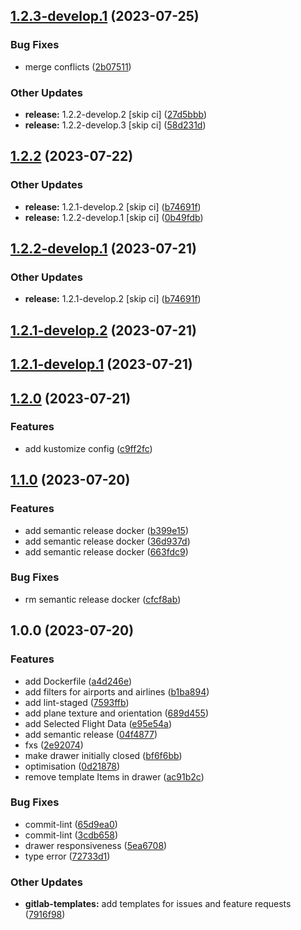 ## [1.2.3-develop.1](https://gitlab.com/dev6645326/react-flight-tracker/compare/v1.2.2...v1.2.3-develop.1) (2023-07-25)


### Bug Fixes

* merge conflicts ([2b07511](https://gitlab.com/dev6645326/react-flight-tracker/commit/2b07511980c5ad1fa09f41e2cdd012a79b444381))


### Other Updates

* **release:** 1.2.2-develop.2 [skip ci] ([27d5bbb](https://gitlab.com/dev6645326/react-flight-tracker/commit/27d5bbb94329e416d2c3fa08e5290afa2bb79838))
* **release:** 1.2.2-develop.3 [skip ci] ([58d231d](https://gitlab.com/dev6645326/react-flight-tracker/commit/58d231d74d4a8724b7d73fd8bd9886df25adc9b9))

## [1.2.2](https://gitlab.com/dev6645326/react-flight-tracker/compare/v1.2.1...v1.2.2) (2023-07-22)


### Other Updates

* **release:** 1.2.1-develop.2 [skip ci] ([b74691f](https://gitlab.com/dev6645326/react-flight-tracker/commit/b74691f473d1689ce9c731db0977d78b230a7249))
* **release:** 1.2.2-develop.1 [skip ci] ([0b49fdb](https://gitlab.com/dev6645326/react-flight-tracker/commit/0b49fdbf8de20a83100c20f6d43a5d0e0ba69353))

## [1.2.2-develop.1](https://gitlab.com/dev6645326/react-flight-tracker/compare/v1.2.1...v1.2.2-develop.1) (2023-07-21)


### Other Updates

* **release:** 1.2.1-develop.2 [skip ci] ([b74691f](https://gitlab.com/dev6645326/react-flight-tracker/commit/b74691f473d1689ce9c731db0977d78b230a7249))

## [1.2.1-develop.2](https://gitlab.com/dev6645326/react-flight-tracker/compare/v1.2.1-develop.1...v1.2.1-develop.2) (2023-07-21)

## [1.2.1-develop.1](https://gitlab.com/dev6645326/react-flight-tracker/compare/v1.2.0...v1.2.1-develop.1) (2023-07-21)

## [1.2.0](https://gitlab.com/dev6645326/react-flight-tracker/compare/v1.1.0...v1.2.0) (2023-07-21)


### Features

* add kustomize config ([c9ff2fc](https://gitlab.com/dev6645326/react-flight-tracker/commit/c9ff2fcf123ebf09998e5cb238e66e6b5fd5b003))

## [1.1.0](https://gitlab.com/dev6645326/react-flight-tracker/compare/v1.0.0...v1.1.0) (2023-07-20)


### Features

* add semantic release docker ([b399e15](https://gitlab.com/dev6645326/react-flight-tracker/commit/b399e15daa6c510ad8752cc6107e16658712c51c))
* add semantic release docker ([36d937d](https://gitlab.com/dev6645326/react-flight-tracker/commit/36d937d59962703d06d6f22cc59ddb4a0fd4a15d))
* add semantic release docker ([663fdc9](https://gitlab.com/dev6645326/react-flight-tracker/commit/663fdc94408b09410ad7babea17e8c90d24007c3))


### Bug Fixes

* rm semantic release docker ([cfcf8ab](https://gitlab.com/dev6645326/react-flight-tracker/commit/cfcf8abe39c81c2263ca2bb544ca62c7b28efbdb))

## 1.0.0 (2023-07-20)


### Features

* add Dockerfile ([a4d246e](https://gitlab.com/dev6645326/react-flight-tracker/commit/a4d246e3e958a6c77a9bdef8b6861cde7eba9ddf))
* add filters for airports and airlines ([b1ba894](https://gitlab.com/dev6645326/react-flight-tracker/commit/b1ba8941bc3b382fd68411cf7cdc520e6f660029))
* add lint-staged ([7593ffb](https://gitlab.com/dev6645326/react-flight-tracker/commit/7593ffb62c0e8e864d57cc03170be6a7efe066a9))
* add plane texture and orientation ([689d455](https://gitlab.com/dev6645326/react-flight-tracker/commit/689d4556fb82d4783f7ae533c20bc7f14ee540f4))
* add Selected Flight Data ([e95e54a](https://gitlab.com/dev6645326/react-flight-tracker/commit/e95e54a1a3347c1230113c7b5993af416d1e2ae1))
* add semantic release ([04f4877](https://gitlab.com/dev6645326/react-flight-tracker/commit/04f4877f7c32186080ad07f04aa6043953d96f67))
* fxs ([2e92074](https://gitlab.com/dev6645326/react-flight-tracker/commit/2e92074072405e082758324b3c39c14c6d426924))
* make drawer initially closed ([bf6f6bb](https://gitlab.com/dev6645326/react-flight-tracker/commit/bf6f6bb094b848b140a0b7eb43d59fa2eb641cfa))
* optimisation ([0d21878](https://gitlab.com/dev6645326/react-flight-tracker/commit/0d218786eb9be2b6426c581024b6fd3712b36add))
* remove template Items in drawer ([ac91b2c](https://gitlab.com/dev6645326/react-flight-tracker/commit/ac91b2c80edefb752c9c191624d56ebd1a7232ed))


### Bug Fixes

* commit-lint ([65d9ea0](https://gitlab.com/dev6645326/react-flight-tracker/commit/65d9ea0df807728a1233e1138373b811ecb25039))
* commit-lint ([3cdb658](https://gitlab.com/dev6645326/react-flight-tracker/commit/3cdb65818ff5df094b1d8d6fc126ef4f0a9a760b))
* drawer responsiveness ([5ea6708](https://gitlab.com/dev6645326/react-flight-tracker/commit/5ea670899d623e47fdc8afddcdf884417bff23d4))
* type error ([72733d1](https://gitlab.com/dev6645326/react-flight-tracker/commit/72733d15605ae9c32271f9c554c59a2835f6ec3d))


### Other Updates

* **gitlab-templates:** add templates for issues and feature requests ([7916f98](https://gitlab.com/dev6645326/react-flight-tracker/commit/7916f986bdd2615dc4779ec866229af455e92fe3))
